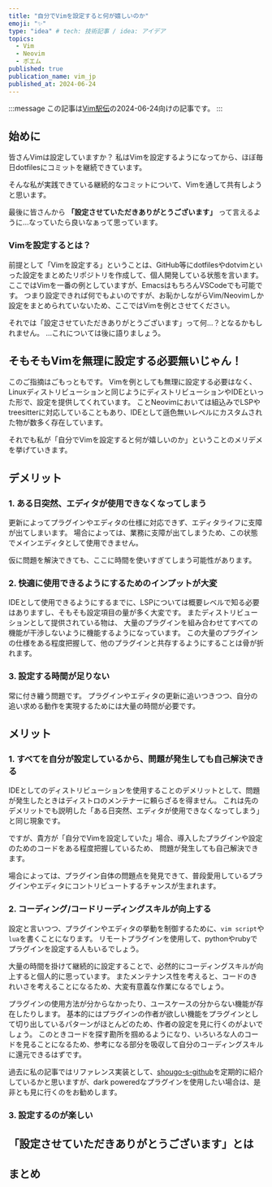 ```yaml
---
title: "自分でVimを設定すると何が嬉しいのか"
emoji: "✨"
type: "idea" # tech: 技術記事 / idea: アイデア
topics:
  - Vim
  - Neovim
  - ポエム
published: true
publication_name: vim_jp
published_at: 2024-06-24
---
```


<!-- textlint-disable -->
:::message
この記事は[Vim駅伝](https://vim-jp.org/ekiden/)の2024-06-24向けの記事です。
:::
<!-- textlint-enable -->

## 始めに

皆さんVimは設定していますか？
私はVimを設定するようになってから、ほぼ毎日dotfilesにコミットを継続できています。

そんな私が実践できている継続的なコミットについて、Vimを通して共有しようと思います。

<!-- textlint-disable -->
最後に皆さんから
**「設定させていただきありがとうございます」**
って言えるように…なっていたら良いなぁって思っています。
<!-- textlint-enable -->

### Vimを設定するとは？

前提として「Vimを設定する」ということは、GitHub等にdotfilesやdotvimといった設定をまとめたリポジトリを作成して、個人開発している状態を言います。
ここではVimを一番の例としていますが、EmacsはもちろんVSCodeでも可能です。
つまり設定できれば何でもよいのですが、お恥かしながらVim/Neovimしか設定をまとめられていないため、ここではVimを例とさせてください。

それでは「設定させていただきありがとうございます」って何…？となるかもしれません。
…これについては後に語りましょう。

## そもそもVimを無理に設定する必要無いじゃん！

このご指摘はごもっともです。
Vimを例としても無理に設定する必要はなく、Linuxディストリビューションと同じようにディストリビューションやIDEといった形で、設定を提供してくれています。
ことNeovimにおいては組込みでLSPやtreesitterに対応していることもあり、IDEとして遜色無いレベルにカスタムされた物が数多く存在しています。

それでも私が「自分でVimを設定すると何が嬉しいのか」ということのメリデメを挙げていきます。

## デメリット

### 1. ある日突然、エディタが使用できなくなってしまう

更新によってプラグインやエディタの仕様に対応できず、エディタライフに支障が出てしまいます。
場合によっては、業務に支障が出てしまうため、この状態でメインエディタとして使用できません。

仮に問題を解決できても、ここに時間を使いすぎてしまう可能性があります。

### 2. 快適に使用できるようにするためのインプットが大変

IDEとして使用できるようにするまでに、LSPについては概要レベルで知る必要はありますし、そもそも設定項目の量が多く大変です。
またディストリビューションとして提供されている物は、
大量のプラグインを組み合わせてすべての機能が干渉しないように機能するようになっています。
この大量のプラグインの仕様をある程度把握して、他のプラグインと共存するようにすることは骨が折れます。

### 3. 設定する時間が足りない

常に付き纏う問題です。
プラグインやエディタの更新に追いつきつつ、自分の追い求める動作を実現するためには大量の時間が必要です。

## メリット

### 1. すべてを自分が設定しているから、問題が発生しても自己解決できる

IDEとしてのディストリビューションを使用することのデメリットとして、問題が発生したときはディストロのメンテナーに頼らざるを得ません。
これは先のデメリットでも説明した「ある日突然、エディタが使用できなくなってしまう」と同じ現象です。

ですが、貴方が「自分でVimを設定していた」場合、導入したプラグインや設定のためのコードをある程度把握しているため、
問題が発生しても自己解決できます。

場合によっては、プラグイン自体の問題点を発見できて、普段愛用しているプラグインやエディタにコントリビュートするチャンスが生まれます。

### 2. コーディング/コードリーディングスキルが向上する

設定と言いつつ、プラグインやエディタの挙動を制御するために、`vim script`や`lua`を書くことになります。
リモートプラグインを使用して、pythonやrubyでプラグインを設定する人もいるでしょう。

大量の時間を掛けて継続的に設定することで、必然的にコーディングスキルが向上すると個人的に思っています。
またメンテナンス性を考えると、コードのきれいさを考えることになるため、大変有意義な作業になるでしょう。

プラグインの使用方法が分からなかったり、ユースケースの分からない機能が存在したりします。
基本的にはプラグインの作者が欲しい機能をプラグインとして切り出しているパターンがほとんどのため、作者の設定を見に行くのがよいでしょう。
このときコードを探す勘所を掴めるようになり、いろいろな人のコードを見ることになるため、参考になる部分を吸収して自分のコーディングスキルに還元できるはずです。

過去に私の記事ではリファレンス実装として、[shougo-s-github](https://github.com/Shougo/shougo-s-github)を定期的に紹介しているかと思いますが、dark poweredなプラグインを使用したい場合は、是非とも見に行くのをお勧めします。

### 3. 設定するのが楽しい

## 「設定させていただきありがとうございます」とは

## まとめ
